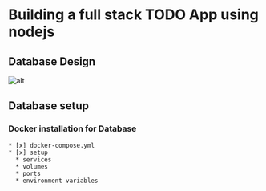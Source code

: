 # Building a full stack TODO App using nodejs

## Database Design
![alt](https://i.ibb.co/2Sj1qrj/TODO-app.png)

## Database setup
  ### Docker installation for Database
    * [x] docker-compose.yml
    * [x] setup
      * services
      * volumes
      * ports
      * environment variables
  